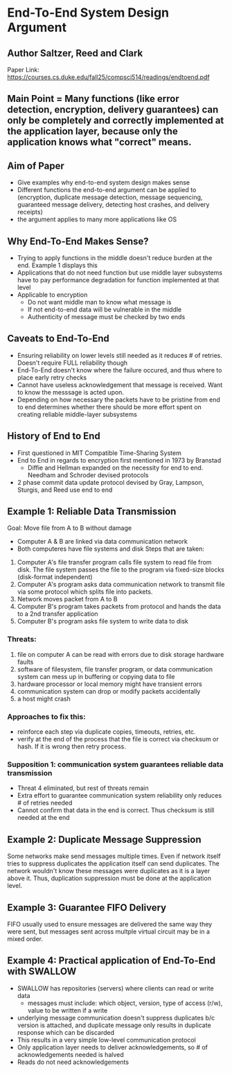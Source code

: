 # End-To-End System Design Argument
## Author Saltzer, Reed and Clark
Paper Link: https://courses.cs.duke.edu/fall25/compsci514/readings/endtoend.pdf 

## Main Point = Many functions (like error detection, encryption, delivery guarantees) can only be completely and correctly implemented at the application layer, because only the application knows what "correct" means.

## Aim of Paper
- Give examples why end-to-end system design makes sense
- Different functions the end-to-end argument can be applied to (encryption, duplicate
message detection, message sequencing, guaranteed message delivery, detecting host crashes,
and delivery receipts)
- the argument applies to many more applications like OS

## Why End-To-End Makes Sense?
- Trying to apply functions in the middle doesn't reduce burden at the end. Example 1 displays this
- Applications that do not need function but use middle layer subsystems have to pay performance degradation for function implemented at that level
- Applicable to encryption
    - Do not want middle man to know what message is
    - If not end-to-end data will be vulnerable in the middle
    - Authenticity of message must be checked by two ends

## Caveats to End-To-End
- Ensuring reliability on lower levels still needed as it reduces # of retries. Doesn't require FULL reliability though
- End-To-End doesn't know where the failure occured, and thus where to place early retry checks
- Cannot have useless acknowledgement that message is received. Want to know the messsage is acted upon.
- Depending on how necessary the packets have to be pristine from end to end determines whether there should be more effort spent on creating reliable middle-layer subsystems

## History of End to End
- First questioned in MIT Compatible Time-Sharing System
- End to End in regards to encryption first mentioned in 1973 by Branstad
    - Diffie and Hellman expanded on the necessity for end to end. Needham and Schroder devised protocols
- 2 phase commit data update protocol devised by Gray, Lampson, Sturgis, and Reed use end to end


## Example 1: Reliable Data Transmission
Goal: Move file from A to B without damage
- Computer A & B are linked via data communication network
- Both computeres have file systems and disk
Steps that are taken:
1. Computer A's file transfer program calls file system to read file from disk. The file system passes the file to the program via fixed-size blocks (disk-format independent)
2. Computer A's program asks data communication network to transmit file via some protocol which splits file into packets.
3. Network moves packet from A to B
4. Computer B's program takes packets from protocol and hands the data to a 2nd transfer application
5. Computer B's program asks file system to write data to disk
### Threats:
1. file on computer A can be read with errors due to disk storage hardware faults
2. software of filesystem, file transfer program, or data communication system can mess up in buffering or copying data to file
3. hardware processor or local memory might have transient errors
4. communication system can drop or modify packets accidentally
5. a host might crash
### Approaches to fix this:
- reinforce each step via duplicate copies, timeouts, retries, etc. 
- verify at the end of the process that the file is correct via checksum or hash. If it is wrong then retry process.
### Supposition 1: communication system guarantees reliable data transmission
- Threat 4 eliminated, but rest of threats remain
- Extra effort to guarantee communication system reliability only reduces # of retries needed
- Cannot confirm that data in the end is correct. Thus checksum is still needed at the end

## Example 2: Duplicate Message Suppression
Some networks make send messages multiple times. Even if network itself tries to suppress duplicates the application itself can send duplicates. The network wouldn't know these messages were duplicates as it is a layer above it. Thus, duplication suppression must be done at the application level.

## Example 3: Guarantee FIFO Delivery
FIFO usually used to ensure messages are delivered the same way they were sent, but messages sent across multple virtual circuit may be in a mixed order.

## Example 4: Practical application of End-To-End with SWALLOW
- SWALLOW has repositories (servers) where clients can read or write data
    - messages must include: which object, version, type of access (r/w), value to be written if a write
- underlying message communication doesn't suppress duplicates b/c version is attached, and duplicate message only results in duplicate response which can be discarded
- This results in a very simple low-level communication protocol
- Only application layer needs to deliver acknowledgements, so # of acknowledgements needed is halved
- Reads do not need acknowledgements

